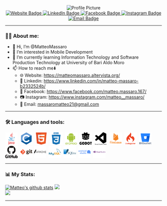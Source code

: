 <div align="center" id="profile-picture">
     <img src="https://matteomassaro.altervista.org/wp-content/uploads/2022/10/LogoHomePage.png" height="150" width="400" alt="Profile Picture"/>
</div>

<div align="center" id="badges">
  <a href="https://matteomassaro.altervista.org/">
     <img src="https://img.shields.io/badge/Website-yellow?style=for-the-badge&logo=wordpress&logoColor=white" alt="Website Badge"/>
  </a>
  <a href="https://www.linkedin.com/in/matteo-massaro-b2332524b/">
       <img src="https://img.shields.io/badge/LinkedIn-0077B5?style=for-the-badge&logo=linkedin&logoColor=white" alt="LinkedIn Badge"/>
  </a>
  <a href="https://www.facebook.com/matteo.massaro.167/">
      <img src="https://img.shields.io/badge/Facebook-blue?style=for-the-badge&logo=facebook&logoColor=white" alt="Facebook Badge"/>
  </a>
  <a href="https://www.instagram.com/matteo__massaro/">
     <img src="https://img.shields.io/badge/Instagram-E4405F?style=for-the-badge&logo=instagram&logoColor=white" alt="Instagram Badge"/>
  </a>
  <a href="mailto:massaromatteo21@gmail.com">
     <img src="https://img.shields.io/badge/Email-D14836?style=for-the-badge&logo=gmail&logoColor=white" alt="Email Badge"/>
  </a>
</div>

---
### 🧑‍💻 About me:
- 👋 Hi, I’m @MatteoMassaro
- 👀 I’m interested in Mobile Development
- 🌱 I’m currently learning Information Technology and Software Production Technology at University of Bari Aldo Moro
- 📫 How to reach me⬇️
     - 🌐 Website: https://matteomassaro.altervista.org/
     - 👔 Linkedin: https://www.linkedin.com/in/matteo-massaro-b2332524b/
     - 👥 Facebook: https://www.facebook.com/matteo.massaro.167/
     - 📷 Instagram: https://www.instagram.com/matteo__massaro/
     - 📧 Email: massaromatteo21@gmail.com

---

### 🛠️ Languages and tools:
<div>
  <img src="https://github.com/devicons/devicon/blob/master/icons/java/java-original-wordmark.svg" title="Java" alt="Java" width="40" height="40"/>&nbsp;
  <img src="https://github.com/devicons/devicon/blob/master/icons/c/c-original.svg" title="C" alt="C" width="40" height="40"/>&nbsp;
  <img src="https://github.com/devicons/devicon/blob/master/icons/html5/html5-original.svg" title="HTML" alt="HTML" width="40" height="40"/>&nbsp;
  <img src="https://github.com/devicons/devicon/blob/master/icons/css3/css3-plain-wordmark.svg"  title="CSS3" alt="CSS" width="40" height="40"/>&nbsp;
  <img src="https://github.com/devicons/devicon/blob/master/icons/android/android-plain-wordmark.svg" title="Android" alt="Android" width="40" height="40"/>&nbsp;
  <img src="https://github.com/devicons/devicon/blob/master/icons/godot/godot-plain-wordmark.svg" title="Godot" alt="Godot" width="40" height="40"/>&nbsp;
  <img src="https://github.com/devicons/devicon/blob/master/icons/vscode/vscode-plain-wordmark.svg" title="VSCode" alt="VSCode" width="40" height="40"/>&nbsp;
  <img src="https://github.com/devicons/devicon/blob/master/icons/firebase/firebase-plain-wordmark.svg" title="Firebase" alt="Firebase" width="40" height="40"/>&nbsp;
  <img src="https://github.com/devicons/devicon/blob/master/icons/codeigniter/codeigniter-plain-wordmark.svg" title="Codeigniter" alt="Codeigniter" width="40" height="40"/>&nbsp;
  <img src="https://github.com/devicons/devicon/blob/master/icons/bitbucket/bitbucket-original-wordmark.svg" title="Bitbucket" alt="Bitbucket" width="40" height="40"/>&nbsp;
  <img src="https://github.com/devicons/devicon/blob/master/icons/github/github-original-wordmark.svg" title="GitHub" alt="GitHub" width="40" height="40"/>&nbsp;
  <img src="https://github.com/devicons/devicon/blob/master/icons/git/git-original-wordmark.svg" title="Git" alt="Git" width="40" height="40"/>
  <img src="https://github.com/devicons/devicon/blob/master/icons/apache/apache-plain-wordmark.svg" title="Apache" alt="Apache" width="40" height="40"/>&nbsp;
  <img src="https://github.com/devicons/devicon/blob/master/icons/mysql/mysql-original-wordmark.svg" title="MySQL"  alt="MySQL" width="40" height="40"/>&nbsp;
  <img src="https://github.com/devicons/devicon/blob/master/icons/sqlite/sqlite-original-wordmark.svg" title="SQLite"  alt="SQLite" width="40" height="40"/>&nbsp;
  <img src="https://github.com/devicons/devicon/blob/master/icons/androidstudio/androidstudio-plain-wordmark.svg" title="AndroidStudio" alt="AndroidStudio" width="40" height="40"/>&nbsp;
  <img src="https://github.com/devicons/devicon/blob/master/icons/visualstudio/visualstudio-plain-wordmark.svg" title="VisualStudio" alt="VisualStudio" width="40" height="40"/>&nbsp;
</div>

---

### 📊 My Stats:

[![Matteo's github stats](https://github-readme-stats-matteomassaro.vercel.app//api?username=matteomassaro&theme=nord&hide_border=false&include_all_commits=true&count_private=true)](https://github.com/MatteoMassaro/github-readme-stats)
![](https://github-readme-streak-stats.herokuapp.com/?user=matteomassaro&theme=nord&hide_border=false)<br/>
![](https://github-readme-stats-matteomassaro.vercel.app/api/top-langs/?username=matteomassaro&theme=nord&hide_border=false&include_all_commits=true&count_private=true&layout=compact)

---

<!---
MatteoMassaro/MatteoMassaro is a ✨ special ✨ repository because its `README.md` (this file) appears on your GitHub profile.
You can click the Preview link to take a look at your changes.
--->
